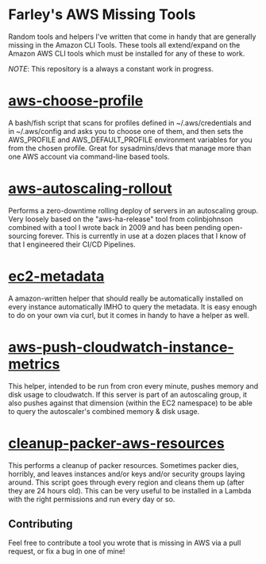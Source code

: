 # Farley's AWS Missing Tools
Random tools and helpers I've written that come in handy that are generally missing in the Amazon CLI Tools.  These tools all extend/expand on the Amazon AWS CLI tools which must be installed for any of these to work.

*NOTE*: This repository is a always a constant work in progress.

# [aws-choose-profile](https://github.com/AndrewFarley/farley-aws-missing-tools/tree/master/aws-choose-profile)
A bash/fish script that scans for profiles defined in ~/.aws/credentials and in ~/.aws/config and asks you to choose one of them, and then sets the AWS_PROFILE and AWS_DEFAULT_PROFILE environment variables for you from the chosen profile.  Great for sysadmins/devs that manage more than one AWS account via command-line based tools.

# [aws-autoscaling-rollout](https://github.com/AndrewFarley/farley-aws-missing-tools/tree/master/aws-autoscaling-rollout)
Performs a zero-downtime rolling deploy of servers in an autoscaling group.  Very loosely based on the "aws-ha-release" tool from colinbjohnson combined with a tool I wrote back in 2009 and has been pending open-sourcing forever.  This is currently in use at a dozen places that I know of that I engineered their CI/CD Pipelines.

# [ec2-metadata](https://github.com/AndrewFarley/farley-aws-missing-tools/tree/master/ec2-metadata)
A amazon-written helper that should really be automatically installed on every instance automatically IMHO to query the metadata.  It is easy enough to do on your own via curl, but it comes in handy to have a helper as well.

# [aws-push-cloudwatch-instance-metrics](https://github.com/AndrewFarley/farley-aws-missing-tools/tree/master/aws-push-cloudwatch-instance-metrics)
This helper, intended to be run from cron every minute, pushes memory and disk usage to cloudwatch.  If this server is part of an autoscaling group, it also pushes against that dimension (within the EC2 namespace) to be able to query the autoscaler's combined memory & disk usage.

# [cleanup-packer-aws-resources](https://github.com/AndrewFarley/farley-aws-missing-tools/tree/master/cleanup-packer-aws-resources)
This performs a cleanup of packer resources.  Sometimes packer dies, horribly, and leaves instances and/or keys and/or security groups laying around.  This script goes through every region and cleans them up (after they are 24 hours old).  This can be very useful to be installed in a Lambda with the right permissions and run every day or so.

## Contributing
Feel free to contribute a tool you wrote that is missing in AWS via a pull request, or fix a bug in one of mine!
